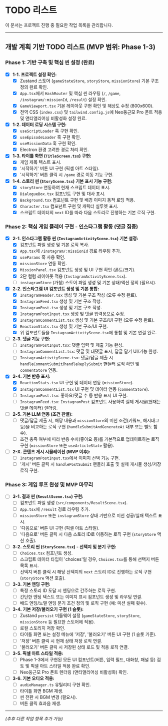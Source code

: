 # TODO 리스트

이 문서는 프로젝트 진행 중 필요한 작업 목록을 관리합니다.

---

## 개발 계획 기반 TODO 리스트 (MVP 범위: Phase 1-3)

### Phase 1: 기반 구축 및 핵심 씬 설정 (완료)

- [x] **1-1. 프로젝트 설정 확인:**
  - [x] Zustand 스토어 (`gameStateStore`, `storyStore`, `missionStore`) 기본 구조 정의 완료 확인.
  - [x] `App.tsx`에서 `HashRouter` 및 핵심 씬 라우팅 (`/`, `/game`, `/instagram/:missionId`, `/result`) 설정 확인.
  - [x] `GameViewport.tsx` 기본 레이아웃 구현 확인 및 해상도 수정 (800x600).
  - [x] 전역 CSS (`index.css`) 및 `tailwind.config.js`에 Neo둥근모 Pro 폰트 적용 및 앤티앨리어싱 비활성화 설정 완료.
- [x] **1-2. 데이터 로딩 시스템 구현:**
  - [x] `useScriptLoader` 훅 구현 확인.
  - [x] `useEpisodeLoader` 훅 구현 확인.
  - [x] `useMissionData` 훅 구현 확인.
  - [x] Electron 환경 고려한 경로 처리 확인.
- [x] **1-3. 타이틀 화면 (`TitleScreen.tsx`) 구현:**
  - [x] 게임 제목 텍스트 표시.
  - [x] '시작하기' 버튼 UI 구현 (픽셀 아트 스타일).
  - [x] '시작하기' 버튼 클릭 시 `/game` 경로 이동 기능 구현.
- [x] **1-4. 스토리 씬 (`StoryScene.tsx`) 기본 표시 기능 구현:**
  - [x] `storyStore` 연동하여 현재 스크립트 데이터 표시.
  - [x] `DialogueBox.tsx` 컴포넌트 구현 및 대사 표시.
  - [x] `Background.tsx` 컴포넌트 구현 및 배경 이미지 동적 로딩 적용.
  - [x] `Character.tsx` 컴포넌트 구현 및 캐릭터 실루엣 표시.
  - [x] 스크립트 데이터의 `next` ID를 따라 다음 스토리로 진행하는 기본 로직 구현.

### Phase 2: 핵심 게임 플레이 구현 - 인스타그램 활동 (댓글 집중)

- [x] **2-1. 인스타그램 활동 씬 (`InstagramActivityScene.tsx`) 기본 설정:**
  - [x] 컴포넌트 파일 생성 및 기본 로직 복사.
  - [x] `App.tsx`에 `/instagram/:missionId` 경로 라우팅 추가.
  - [x] `useParams` 훅 사용 확인.
  - [x] `missionStore` 연동 확인.
  - [x] `MissionPanel.tsx` 컴포넌트 생성 및 UI 구현 확인 (폰트/크기).
  - [x] 2단 컬럼 레이아웃 적용 (`InstagramActivityScene.tsx`).
  - [ ] `instagramStore` (가칭) 스토어 파일 생성 및 기본 상태/액션 정의 (필요시).
- [x] **2-2. 인스타그램 UI 컴포넌트 생성 및 기본 통합:**
  - [x] `InstagramHeader.tsx` 생성 및 기본 구조 작성 (오류 수정 완료).
  - [x] `InstagramFeed.tsx` 생성 및 기본 구조 작성.
  - [x] `InstagramPost.tsx` 생성 및 기본 구조 작성.
  - [x] `InstagramPostInput.tsx` 생성 및 댓글 입력용으로 수정.
  - [x] `InstagramCommentList.tsx` 생성 및 기본 구조/UI 구현 (오류 수정 완료).
  - [x] `ReactionStats.tsx` 생성 및 기본 구조/UI 구현.
  - [x] 위 컴포넌트들을 `InstagramActivityScene.tsx`에 통합 및 기본 연결 완료.
- [ ] **2-3. 댓글 기능 구현:**
  - [ ] `InstagramPostInput.tsx`: 댓글 입력 및 제출 기능 완성.
  - [ ] `InstagramCommentList.tsx`: 댓글 및 대댓글 표시, 답글 달기 UI/기능 완성.
  - [ ] `InstagramActivityScene.tsx`: 댓글/답글 제출 시 `handleCommentSubmit`/`handleReplySubmit` 핸들러 로직 확인 및 `commentStore` 연동.
- [x] **2-4. 기본 반응 표시:**
  - [x] `ReactionStats.tsx` UI 구현 및 데이터 연동 (`missionStore`).
  - [x] `InstagramCommentList.tsx` UI 구현 및 데이터 연동 (`commentStore`).
  - [ ] `InstagramPost.tsx`: 좋아요/댓글 수 등 반응 표시 UI 구현.
  - [ ] `InstagramFeed.tsx`: `InstagramPost` 컴포넌트 사용하여 실제 게시물(현재는 댓글 데이터) 렌더링.
- [ ] **2-5. 기본 LLM 연동 (조건 판별):**
  - [ ] 댓글/답글 제출 시, 해당 내용과 `missionStore`의 미션 조건(키워드, 해시태그 등)을 비교하는 로직 구현 (`handleSubmitAndGenerateAi` 내부 또는 별도 함수).
  - [ ] 조건 충족 여부에 따라 반응 수치(좋아요 등)를 기본적으로 업데이트하는 로직 구현 (`missionStore` 또는 `useArticleState` 활용).
- [ ] **2-X. 콘텐츠 게시 시뮬레이션 (MVP 이후):**
  - [ ] `InstagramPostInput.tsx`에서 이미지 선택 기능 구현.
  - [ ] '게시' 버튼 클릭 시 `handlePostSubmit` 핸들러 호출 및 실제 게시물 생성/저장 로직 구현.

### Phase 3: 게임 루프 완성 및 MVP 마무리

- [ ] **3-1. 결과 씬 (`ResultScene.tsx`) 구현:**
  - [ ] 컴포넌트 파일 생성 (`src/components/ResultScene.tsx`).
  - [ ] `App.tsx`에 `/result` 경로 라우팅 추가.
  - [ ] `missionStore` 또는 `instagramStore` 상태 기반으로 미션 성공/실패 텍스트 표시.
  - [ ] '다음으로' 버튼 UI 구현 (픽셀 아트 스타일).
  - [ ] '다음으로' 버튼 클릭 시 다음 스토리 ID로 이동하는 로직 구현 (`storyStore` 액션 호출).
- [ ] **3-2. 스토리 씬 (`StoryScene.tsx`) - 선택지 및 분기 구현:**
  - [ ] `Choices.tsx` 컴포넌트 생성.
  - [ ] 스크립트 데이터 타입이 'choices'일 경우, `Choices.tsx`를 통해 선택지 버튼 목록 표시.
  - [ ] 선택지 버튼 클릭 시 해당 선택지의 `next` 스토리 ID로 진행하는 로직 구현 (`storyStore` 액션 호출).
- [ ] **3-3. 기본 엔딩 구현:**
  - [ ] 특정 스토리 ID 도달 시 엔딩으로 간주하는 로직 구현.
  - [ ] 간단한 엔딩 텍스트 또는 이미지 표시 컴포넌트 생성 및 라우팅 연결.
  - [ ] 배드 엔딩/노멀 엔딩 분기 조건 정의 및 로직 구현 (예: 미션 실패 횟수).
- [ ] **3-4. 기본 저장/불러오기 구현 (1 슬롯):**
  - [ ] Zustand `persist` 미들웨어 설정 (`gameStateStore`, `storyStore`, `missionStore` 등 필요한 스토어에 적용).
  - [ ] 로컬 스토리지 저장 확인.
  - [ ] 타이틀 화면 또는 설정 메뉴에 '저장', '불러오기' 버튼 UI 구현 (1 슬롯 기준).
  - [ ] '저장' 버튼 클릭 시 현재 상태 저장 로직 연결.
  - [ ] '불러오기' 버튼 클릭 시 저장된 상태 로드 및 적용 로직 연결.
- [ ] **3-5. 픽셀 아트 스타일 적용:**
  - [ ] Phase 1-3에서 구현된 모든 UI 컴포넌트(버튼, 입력 필드, 대화창, 패널 등) 검토 및 픽셀 아트 스타일 적용 완료 확인.
  - [ ] Neo둥근모 Pro 폰트 렌더링 (앤티앨리어싱 비활성화) 확인.
- [ ] **3-6. 기본 오디오 적용:**
  - [ ] `audioManager.ts` 유틸리티 구현 확인.
  - [ ] 타이틀 화면 BGM 재생.
  - [ ] 씬 전환 시 BGM 변경 (필요시).
  - [ ] 버튼 클릭 효과음 재생.

---

_(추후 다른 작업 항목 추가 가능)_

